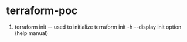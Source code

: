 # terraform-poc

1. terraform init  -- used to initialize
	terraform init -h  --display init option (help manual)
	

